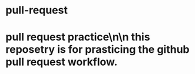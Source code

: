 # pull-request
# pull request practice\n\n this reposetry is for prasticing the github pull request workflow.
